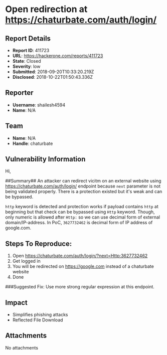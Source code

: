 # Open redirection at https://chaturbate.com/auth/login/

## Report Details
- **Report ID**: 411723
- **URL**: https://hackerone.com/reports/411723
- **State**: Closed
- **Severity**: low
- **Submitted**: 2018-09-20T10:33:20.219Z
- **Disclosed**: 2018-10-22T01:50:43.336Z

## Reporter
- **Username**: shailesh4594
- **Name**: N/A

## Team
- **Name**: N/A
- **Handle**: chaturbate

## Vulnerability Information
Hi,

##Summary##
An attacker can redirect vicitm on an external website using https://chaturbate.com/auth/login/ endpoint because `next` parameter is not being validated properly. There is a protection existed but it's weak and can be bypassed.

`http` keyword is detected and protection works if payload contains `http` at beginning but that check can be bypassed using `Http` keyword. Though, only numeric is allowed after `Http:` so we can use decimal form of external domain/IP-address. In PoC, `3627732462` is decimal form of IP address of google.com.

## Steps To Reproduce:

  1. Open https://chaturbate.com/auth/login/?next=Http:3627732462
  1. Get logged in
  1. You will be redirected on https://google.com instead of a chaturbate website
  1. Done

###Suggested Fix:
Use more strong regular expression at this endpoint.

## Impact

- Simplifies phishing attacks
- Reflected File Download

## Attachments
No attachments

